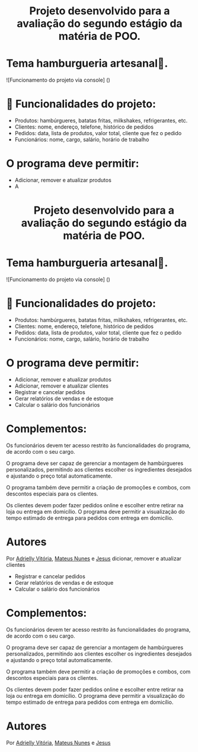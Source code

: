<h1 align="center"> Projeto desenvolvido para a avaliação do segundo estágio da matéria de POO. </h1>

<h1> Tema hamburgueria artesanal🍔. </h1>

![Funcionamento do projeto via console] ()
# :hammer: Funcionalidades do projeto:

- Produtos: hambúrgueres, batatas fritas, milkshakes, refrigerantes, etc.
- Clientes: nome, endereço, telefone, histórico de pedidos
- Pedidos: data, lista de produtos, valor total, cliente que fez o pedido
- Funcionários: nome, cargo, salário, horário de trabalho

# O programa deve permitir:

- Adicionar, remover e atualizar produtos
- A<h1 align="center"> Projeto desenvolvido para a avaliação do segundo estágio da matéria de POO. </h1>

<h1> Tema hamburgueria artesanal🍔. </h1>

![Funcionamento do projeto via console] ()
# :hammer: Funcionalidades do projeto:

- Produtos: hambúrgueres, batatas fritas, milkshakes, refrigerantes, etc.
- Clientes: nome, endereço, telefone, histórico de pedidos
- Pedidos: data, lista de produtos, valor total, cliente que fez o pedido
- Funcionários: nome, cargo, salário, horário de trabalho

# O programa deve permitir:

- Adicionar, remover e atualizar produtos
- Adicionar, remover e atualizar clientes
- Registrar e cancelar pedidos
- Gerar relatórios de vendas e de estoque
- Calcular o salário dos funcionários

# Complementos: 

Os funcionários devem ter acesso restrito às funcionalidades do programa, de acordo com o seu cargo.

O programa deve ser capaz de gerenciar a montagem de hambúrgueres personalizados, permitindo aos clientes escolher os ingredientes desejados e ajustando o preço total automaticamente.

O programa também deve permitir a criação de promoções e combos, com descontos especiais para os clientes.

Os clientes devem poder fazer pedidos online e escolher entre retirar na loja ou entrega em domicílio. O programa deve permitir a visualização do tempo estimado de entrega para pedidos com entrega em domicílio.

# Autores
Por <a href="https://www.linkedin.com/in/adriellymendes-dev/" target="_blank" rel="noopener noreferrer">Adrielly Vitória</a>, <a href="https://www.linkedin.com/in/mateusnunes620/" target="_blank" rel="noopener noreferrer">Mateus Nunes</a> e <a href="https://www.linkedin.com/in/jesus-emannuel-badu-laurentino-1b2b77231/" target="_blank" rel="noopener noreferrer">Jesus</a>
dicionar, remover e atualizar clientes
- Registrar e cancelar pedidos
- Gerar relatórios de vendas e de estoque
- Calcular o salário dos funcionários

# Complementos: 

Os funcionários devem ter acesso restrito às funcionalidades do programa, de acordo com o seu cargo.

O programa deve ser capaz de gerenciar a montagem de hambúrgueres personalizados, permitindo aos clientes escolher os ingredientes desejados e ajustando o preço total automaticamente.

O programa também deve permitir a criação de promoções e combos, com descontos especiais para os clientes.

Os clientes devem poder fazer pedidos online e escolher entre retirar na loja ou entrega em domicílio. O programa deve permitir a visualização do tempo estimado de entrega para pedidos com entrega em domicílio.

# Autores
Por <a href="https://www.linkedin.com/in/adriellymendes-dev/" target="_blank" rel="noopener noreferrer">Adrielly Vitória</a>, <a href="https://www.linkedin.com/in/mateusnunes620/" target="_blank" rel="noopener noreferrer">Mateus Nunes</a> e <a href="https://www.linkedin.com/in/jesus-emannuel-badu-laurentino-1b2b77231/" target="_blank" rel="noopener noreferrer">Jesus</a>
